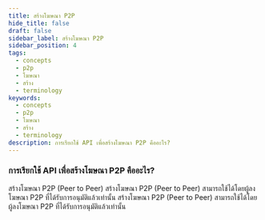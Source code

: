 ```yaml
---
title: สร้างโฆษณา P2P
hide_title: false
draft: false
sidebar_label: สร้างโฆษณา P2P
sidebar_position: 4
tags:
  - concepts
  - p2p
  - โฆษณา
  - สร้าง
  - terminology
keywords:
  - concepts
  - p2p
  - โฆษณา
  - สร้าง
  - terminology
description: การเรียกใช้ API เพื่อสร้างโฆษณา P2P คืออะไร?
---
```


### การเรียกใช้ API เพื่อสร้างโฆษณา P2P คืออะไร?

สร้างโฆษณา P2P (Peer to Peer) สร้างโฆษณา P2P (Peer to Peer) สามารถใช้ได้โดยผู้ลงโฆษณา P2P ที่ได้รับการอนุมัติแล้วเท่านั้น สร้างโฆษณา P2P (Peer to Peer) สามารถใช้ได้โดยผู้ลงโฆษณา P2P ที่ได้รับการอนุมัติแล้วเท่านั้น
